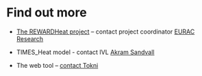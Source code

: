 # Find out more

- [The REWARDHeat project](https://www.rewardheat.eu/en/home) – contact project coordinator [EURAC Research](mailto:info@rewardheat.eu)

- TIMES_Heat model - contact IVL [Akram Sandvall](mailto:akram.sandvall@ivl.se)

- The web tool – [contact Tokni](https://www.tokni.com)

